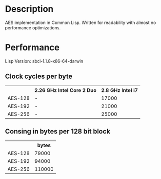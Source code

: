 # Description
AES implementation in Common Lisp.
Written for readability with almost no performance optimizations.

# Performance
Lisp Version: sbcl-1.1.8-x86-64-darwin

## Clock cycles per byte
<table>
<tr><th></th> <th>2.26 GHz Intel Core 2 Duo</th> <th>2.8 GHz Intel i7</th></tr>
<tr><td>AES-128</td> <td>-</td> <td>17000</td></tr>
<tr><td>AES-192</td> <td>-</td> <td>21000</td></tr>
<tr><td>AES-256</td> <td>-</td> <td>25000</td></tr>
</table>

## Consing in bytes per 128 bit block
<table>
<tr><th></th> <th>bytes</th></tr>
<tr><td>AES-128</td> <td>79000 </td></tr>
<tr><td>AES-192</td> <td>94000 </td></tr>
<tr><td>AES-256</td> <td>110000</td></tr>
</table>
